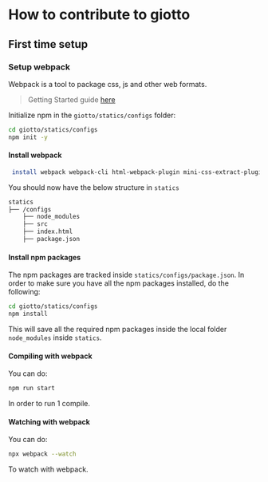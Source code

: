 
# How to contribute to giotto

## First time setup

### Setup webpack

Webpack is a tool to package css, js and other web formats.

> Getting Started guide [here](https://webpack.js.org/guides/getting-started/?_sm_au_=iVVWt45wJPs7QM0jVsBFjK664v423)

Initialize npm in the `giotto/statics/configs` folder:

```bash
cd giotto/statics/configs
npm init -y
```

#### Install webpack

```bash
 install webpack webpack-cli html-webpack-plugin mini-css-extract-plugin  babel-loader @babel/core --save-dev
```

You should now have the below structure in `statics`

```bash
statics
├── /configs
    ├── node_modules
    ├── src
    ├── index.html
    ├── package.json
```

#### Install npm packages

The npm packages are tracked inside `statics/configs/package.json`. In order to make sure you have all the npm packages installed, do the following:

```bash
cd giotto/statics/configs
npm install
```

This will save all the required npm packages inside the local folder `node_modules` inside `statics`.

#### Compiling with webpack

You can do:

```bash
npm run start
```

In order to run 1 compile.

#### Watching with webpack

You can do:

```bash
npx webpack --watch
```

To watch with webpack.